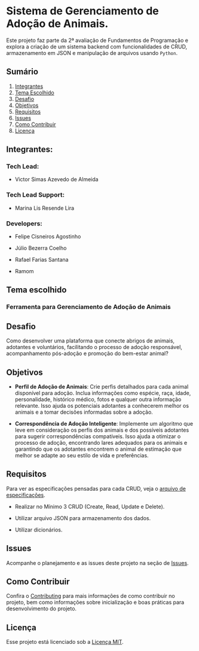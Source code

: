# Sistema de Gerenciamento de Adoção de Animais.
Este projeto faz parte da 2ª avaliação de Fundamentos de Programação e explora a criação de um sistema backend com funcionalidades de CRUD, armazenamento em JSON e manipulação de arquivos usando ```Python```.
## Sumário
1. [Integrantes](#integrantes)
2. [Tema Escolhido](#tema-escolhido)
3. [Desafio](#desafio)
4. [Objetivos](#objetivos)
5. [Requisitos](#requisitos)
6. [Issues](#issues)
7. [Como Contribuir](#como-contribuir)
8. [Licença](#licença)


## Integrantes:
### Tech Lead:
- ⁠Victor Simas Azevedo de Almeida

### Tech Lead Support:
- ⁠Marina Lis Resende Lira

### Developers:
- Felipe Cisneiros Agostinho

- ⁠Júlio Bezerra Coelho

- Rafael Farias Santana⁠

- Ramom

## Tema escolhido

### **Ferramenta para Gerenciamento de Adoção de Animais**

## Desafio

Como desenvolver uma plataforma que conecte abrigos de animais, adotantes e voluntários,
facilitando o processo de adoção responsável, acompanhamento pós-adoção e promoção do
bem-estar animal?

## Objetivos

- **Perfil de Adoção de Animais**: Crie perfis detalhados para cada animal disponível para adoção. Inclua informações como espécie, raça, idade, personalidade, histórico médico, fotos e qualquer outra informação relevante. Isso ajuda os potenciais adotantes a conhecerem melhor os animais e a tomar decisões informadas sobre a adoção.

- **Correspondência de Adoção Inteligente**: Implemente um algoritmo que leve em consideração os perfis dos animais e dos possíveis adotantes para sugerir correspondências compatíveis. Isso ajuda a otimizar o processo de adoção, encontrando lares adequados para os animais e garantindo que os adotantes encontrem o animal de estimação que melhor se adapte ao seu estilo de vida e preferências.

## Requisitos
Para ver as especificações pensadas para cada CRUD, veja o [arquivo de especificações](./docs/specifications.md).

- Realizar no Mínimo 3 CRUD (Create, Read, Update e Delete).

- Utilizar arquivo JSON para armazenamento dos dados.

- Utilizar dicionários.

## Issues
Acompanhe o planejamento e as issues deste projeto na seção de [Issues](https://github.com/orgs/Projeto-Fundamentos/projects/1/views/7).

## Como Contribuir

Confira o [Contributing](./docs/CONTRIBUTING.md) para mais informações de como contribuir no projeto, bem como informações sobre inicialização e boas práticas para desenvolvimento do projeto.

## Licença

Esse projeto está licenciado sob a [Licença MIT](./LICENSE).
